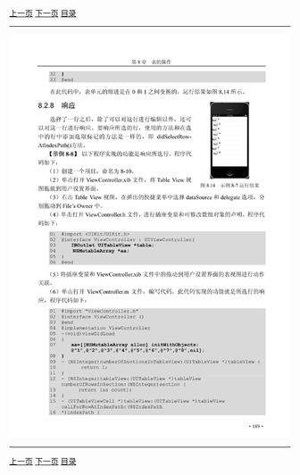[上一页](200.md) [下一页](202.md) [目录](../README.md)

***

![201](../images/201.png)

***

[上一页](200.md) [下一页](202.md) [目录](../README.md)